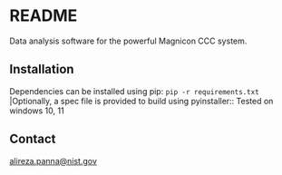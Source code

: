 README
======

Data analysis software for the powerful Magnicon CCC system.

Installation
------------

Dependencies can be installed using pip:
``pip -r requirements.txt``
|Optionally, a spec file is provided to build using pyinstaller::
Tested on windows 10, 11

Contact
-------

alireza.panna@nist.gov